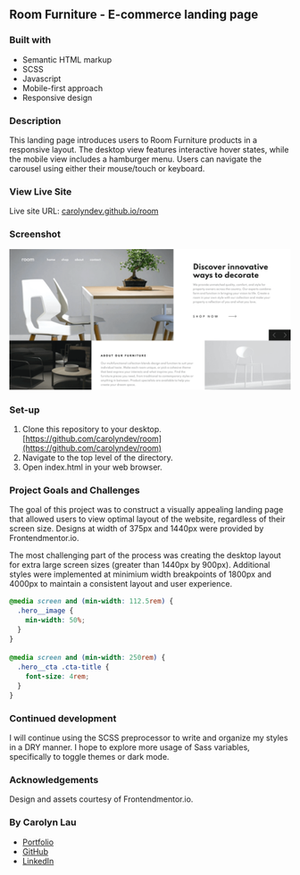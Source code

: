 ## Room Furniture - E-commerce landing page

### Built with

- Semantic HTML markup
- SCSS
- Javascript
- Mobile-first approach
- Responsive design

### Description

This landing page introduces users to Room Furniture products in a responsive layout. The desktop view features interactive hover states, while the mobile view includes a hamburger menu. Users can navigate the carousel using either their mouse/touch or keyboard.

### View Live Site

Live site URL: [carolyndev.github.io/room](https://carolyndev.github.io/room/)

### Screenshot

![room-landing](./images/screenshots/room.png)

### Set-up

1. Clone this repository to your desktop. [https://github.com/carolyndev/room](https://github.com/carolyndev/room)
2. Navigate to the top level of the directory.
3. Open index.html in your web browser.

### Project Goals and Challenges

The goal of this project was to construct a visually appealing landing page that allowed users to view optimal layout of the website, regardless of their screen size. Designs at width of 375px and 1440px were provided by Frontendmentor.io.

The most challenging part of the process was creating the desktop layout for extra large screen sizes (greater than 1440px by 900px). Additional styles were implemented at minimium width breakpoints of 1800px and 4000px to maintain a consistent layout and user experience.

```css
@media screen and (min-width: 112.5rem) {
  .hero__image {
    min-width: 50%;
  }
}

@media screen and (min-width: 250rem) {
  .hero__cta .cta-title {
    font-size: 4rem;
  }
}
```

### Continued development

I will continue using the SCSS preprocessor to write and organize my styles in a DRY manner. I hope to explore more usage of Sass variables, specifically to toggle themes or dark mode.

### Acknowledgements

Design and assets courtesy of Frontendmentor.io.

### By Carolyn Lau

- [Portfolio](carolyndev.com)
- [GitHub](https://github.com/carolyndev)
- [LinkedIn](https://www.linkedin.com/in/carolynlau-profile/)
